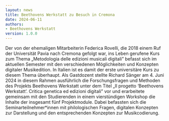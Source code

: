 ```yaml
---
layout: news
title: Beethovens Werkstatt zu Besuch in Cremona
date: 2024-06-11
authors:
- Beethovens Werkstatt
version: 1.0.0 
---
```


Der von der ehemaligen Mitarbeiterin Federica Rovelli, die 2018 einem Ruf der Universität Pavia nach Cremona gefolgt war, ins Leben gerufene Kurs zum Thema „Metodologia delle edizioni musicali digitali” befasst sich im aktuellen Semester mit den verschiedenen Möglichkeiten und Konzepten digitaler Musikedition. In Italien ist es damit der erste universitäre Kurs zu diesem Thema überhaupt.
Als Gastdozent stellte Richard Sänger am 4. Juni 2024 in diesem Rahmen ausführlich die Forschungsfragen und Methoden des Projekts Beethovens Werkstatt unter dem Titel „Il progetto ‘Beethovens Werkstatt’. Critica genetica ed edizioni digitali” vor und erarbeitete gemeinsam mit den Studierenden in einem vierstündigen Workshop die Inhalte der insgesamt fünf Projektmodule. Dabei befassten sich die Seminarteilnehmer*innen mit philologischen Fragen, digitalen Konzepten zur Darstellung und den entsprechenden Konzepten zur Musikcodierung.